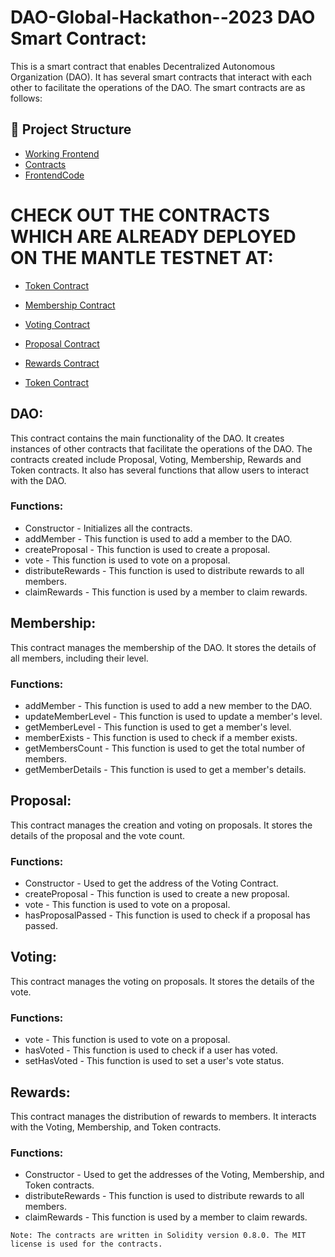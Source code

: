 
# DAO-Global-Hackathon--2023 DAO Smart Contract:

 This is a smart contract that enables Decentralized Autonomous Organization (DAO). It has several smart contracts that interact with each other to facilitate the operations of the DAO. The smart contracts are as follows:

## 🔩 Project Structure

- [Working Frontend](https://governance-dao.vercel.app)
- [Contracts](./)
- [FrontendCode](https://github.com/incoknito/GovernanceDAO)

# CHECK OUT THE CONTRACTS WHICH ARE ALREADY DEPLOYED ON THE MANTLE TESTNET AT:

- [Token Contract](https://explorer.testnet.mantle.xyz/address/0xD518510C440214DfcE445155D058F2e14F760961)

- [Membership Contract](https://explorer.testnet.mantle.xyz/address/0x12B1118267385177520426cA8539b5c80a7eDFbf)

- [Voting Contract](https://explorer.testnet.mantle.xyz/address/0xc4Dc827f7c8c5ac854d42592Ea6c92DBBc957F81)

- [Proposal Contract](https://explorer.testnet.mantle.xyz/address/0xA62760BEa985246eF020C8e34f47f5F3A469C943)

- [Rewards Contract](https://explorer.testnet.mantle.xyz/address/0xBDdE80BE987712e0fA3284004EA82CcDA8c58147)

- [Token Contract](https://explorer.testnet.mantle.xyz/address/0xe57A480Edd93381cAAb28249b6966F6E520EA577)
  

## DAO:

This contract contains the main functionality of the DAO. It creates instances of other contracts that facilitate the operations of the DAO. The contracts created include Proposal, Voting, Membership, Rewards and Token contracts. It also has several functions that allow users to interact with the DAO.

### Functions:

- Constructor - Initializes all the contracts.
- addMember - This function is used to add a member to the DAO.
- createProposal - This function is used to create a proposal.
- vote - This function is used to vote on a proposal.
- distributeRewards - This function is used to distribute rewards to all members.
- claimRewards - This function is used by a member to claim rewards.

## Membership:

This contract manages the membership of the DAO. It stores the details of all members, including their level.

### Functions:

- addMember - This function is used to add a new member to the DAO.
- updateMemberLevel - This function is used to update a member's level.
- getMemberLevel - This function is used to get a member's level.
- memberExists - This function is used to check if a member exists.
- getMembersCount - This function is used to get the total number of members.
- getMemberDetails - This function is used to get a member's details.

## Proposal:

This contract manages the creation and voting on proposals. It stores the details of the proposal and the vote count.

### Functions:

- Constructor - Used to get the address of the Voting Contract.
- createProposal - This function is used to create a new proposal.
- vote - This function is used to vote on a proposal.
- hasProposalPassed - This function is used to check if a proposal has passed.

## Voting:

This contract manages the voting on proposals. It stores the details of the vote.

### Functions:

- vote - This function is used to vote on a proposal.
- hasVoted - This function is used to check if a user has voted.
- setHasVoted - This function is used to set a user's vote status.

## Rewards:

This contract manages the distribution of rewards to members. It interacts with the Voting, Membership, and Token contracts.

### Functions:

- Constructor - Used to get the addresses of the Voting, Membership, and Token contracts.
- distributeRewards - This function is used to distribute rewards to all members.
- claimRewards - This function is used by a member to claim rewards.

```Note: The contracts are written in Solidity version 0.8.0. The MIT license is used for the contracts.```

